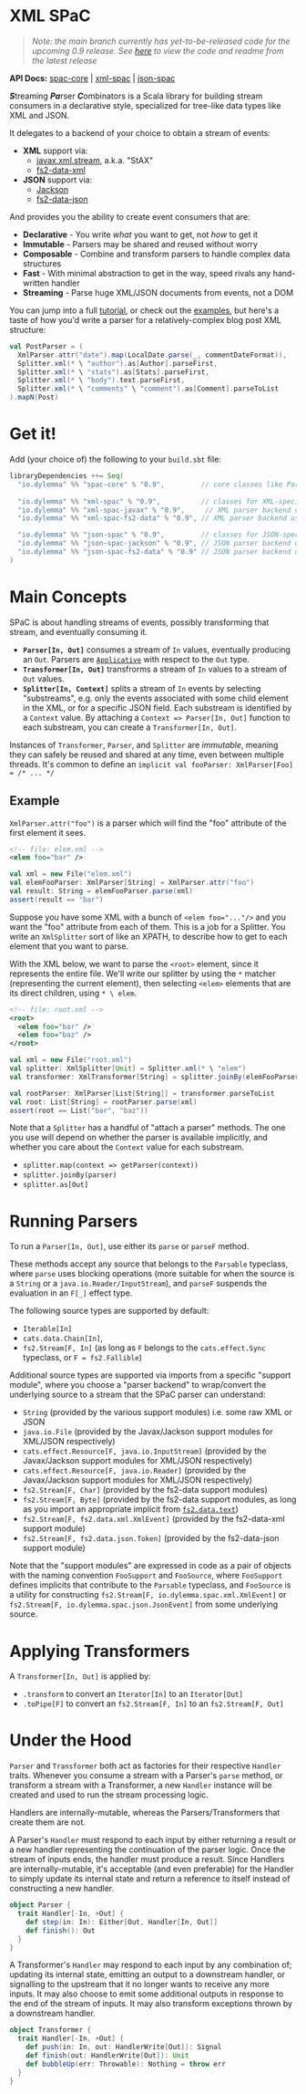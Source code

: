 XML SPaC
========

> *Note: the main branch currently has yet-to-be-released code for the upcoming 0.9 release. See [here](https://github.com/dylemma/xml-spac/tree/0.8) to view the code and readme from the latest release*

**API Docs:** [spac-core](https://javadoc.io/doc/io.dylemma/spac-core_2.13/0.8/io/dylemma/spac/index.html) | [xml-spac](https://javadoc.io/doc/io.dylemma/xml-spac_2.13/0.8/io/dylemma/spac/xml/index.html) | [json-spac](https://javadoc.io/doc/io.dylemma/json-spac_2.13/0.8/io/dylemma/spac/json/index.html)

***S***treaming ***Pa***rser ***C***ombinators is a Scala library for building stream consumers in a declarative style, specialized for tree-like data types like XML and JSON.

It delegates to a backend of your choice to obtain a stream of events:

 - **XML** support via:
   - [javax.xml.stream](https://docs.oracle.com/javase/8/docs/api/javax/xml/stream/package-summary.html), a.k.a. "StAX"
   - [fs2-data-xml](https://fs2-data.gnieh.org/)
 - **JSON** support via:
   - [Jackson](https://github.com/FasterXML/jackson-core)
   - [fs2-data-json](https://fs2-data.gnieh.org/)

And provides you the ability to create event consumers that are:

 - **Declarative** - You write *what* you want to get, not *how* to get it
 - **Immutable** - Parsers may be shared and reused without worry
 - **Composable** - Combine and transform parsers to handle complex data structures
 - **Fast** - With minimal abstraction to get in the way, speed rivals any hand-written handler
 - **Streaming** - Parse huge XML/JSON documents from events, not a DOM

You can jump into a full [tutorial](https://github.com/dylemma/xml-spac/blob/main/tutorial.md), 
or check out the [examples](https://github.com/dylemma/xml-spac/tree/main/examples/src/main/scala/io/dylemma/spac/example),
but here's a taste of how you'd write a parser for a relatively-complex blog post XML structure:

```scala
val PostParser = (
  XmlParser.attr("date").map(LocalDate.parse(_, commentDateFormat)),
  Splitter.xml(* \ "author").as[Author].parseFirst,
  Splitter.xml(* \ "stats").as[Stats].parseFirst,
  Splitter.xml(* \ "body").text.parseFirst,
  Splitter.xml(* \ "comments" \ "comment").as[Comment].parseToList
).mapN(Post)
```

# Get it!

Add (your choice of) the following to your `build.sbt` file:

```sbt
libraryDependencies ++= Seq(
  "io.dylemma" %% "spac-core" % "0.9",         // core classes like Parser and Transformer
   
  "io.dylemma" %% "xml-spac" % "0.9",          // classes for XML-specific parsers
  "io.dylemma" %% "xml-spac-javax" % "0.9",     // XML parser backend using javax.xml.stream
  "io.dylemma" %% "xml-spac-fs2-data" % "0.9", // XML parser backend using fs2-data-xml

  "io.dylemma" %% "json-spac" % "0.9",         // classes for JSON-specific parsers
  "io.dylemma" %% "json-spac-jackson" % "0.9", // JSON parser backend using the Jackson library
  "io.dylemma" %% "json-spac-fs2-data" % "0.9" // JSON parser backend using fs2-data-json
)
```

# Main Concepts

SPaC is about handling streams of events, possibly transforming that stream, and eventually consuming it.

 - **`Parser[In, Out]`** consumes a stream of `In` values, eventually producing an `Out`. Parsers are [`Applicative`](https://typelevel.org/cats/typeclasses/applicative.html) with respect to the `Out` type.
 - **`Transformer[In, Out]`** transfrorms a stream of `In` values to a stream of `Out` values. 
 - **`Splitter[In, Context]`** splits a stream of `In` events by selecting "substreams", 
   e.g. only the events associated with some child element in the XML, or for a specific JSON field.
   Each substream is identified by a `Context` value.
   By attaching a `Context => Parser[In, Out]` function to each substream, you can create a `Transformer[In, Out]`.

Instances of `Transformer`, `Parser`, and `Splitter` are *immutable*, meaning they can safely be
reused and shared at any time, even between multiple threads.
It's common to define an `implicit val fooParser: XmlParser[Foo] = /* ... */`

## Example

`XmlParser.attr("foo")` is a parser which will find the "foo" attribute of the first element it sees.

```xml
<!-- file: elem.xml -->
<elem foo="bar" />
```

```scala
val xml = new File("elem.xml")
val elemFooParser: XmlParser[String] = XmlParser.attr("foo")
val result: String = elemFooParser.parse(xml)
assert(result == "bar")
```

Suppose you have some XML with a bunch of `<elem foo="..."/>` and you want the "foo" attribute from each of them.
This is a job for a Splitter. You write an `XmlSplitter` sort of like an XPATH, to describe how to get to each element that you want to parse.

With the XML below, we want to parse the `<root>` element, since it represents the entire file.
We'll write our splitter by using the `*` matcher (representing the current element),
then selecting `<elem>` elements that are its direct children, using `* \ elem`.

```xml
<!-- file: root.xml -->
<root>
  <elem foo="bar" />
  <elem foo="baz" />
</root>
```

```scala
val xml = new File("root.xml")
val splitter: XmlSplitter[Unit] = Splitter.xml(* \ "elem")
val transformer: XmlTransformer[String] = splitter.joinBy(elemFooParser)

val rootParser: XmlParser[List[String]] = transformer.parseToList
val root: List[String] = rootParser.parse(xml)
assert(root == List("bar", "baz"))
```

Note that a `Splitter` has a handful of "attach a parser" methods.
The one you use will depend on whether the parser is available implicitly, and whether you care about the `Context` value for each substream.

 - `splitter.map(context => getParser(context))`
 - `splitter.joinBy(parser)`
 - `splitter.as[Out]`

# Running Parsers

To run a `Parser[In, Out]`, use either its `parse` or `parseF` method.

These methods accept any source that belongs to the `Parsable` typeclass,
where `parse` uses blocking operations (more suitable for when the source is a `String` or a `java.io.Reader/InputStream`),
and `parseF` suspends the evaluation in an `F[_]` effect type.

The following source types are supported by default:

- `Iterable[In]`
- `cats.data.Chain[In]`,
- `fs2.Stream[F, In]` (as long as `F` belongs to the `cats.effect.Sync` typeclass, or `F = fs2.Fallible`)
  
Additional source types are supported via imports from a specific "support module",
where you choose a "parser backend" to wrap/convert the underlying source to a stream that the SPaC parser can understand:

- `String` (provided by the various support modules) i.e. some raw XML or JSON
- `java.io.File` (provided by the Javax/Jackson support modules for XML/JSON respectively)
- `cats.effect.Resource[F, java.io.InputStream]` (provided by the Javax/Jackson support modules for XML/JSON respectively)
- `cats.effect.Resource[F, java.io.Reader]` (provided by the Javax/Jackson support modules for XML/JSON respectively)
- `fs2.Stream[F, Char]` (provided by the fs2-data support modules)
- `fs2.Stream[F, Byte]` (provided by the fs2-data support modules, as long as you import an appropriate implicit from [`fs2.data.text`](https://fs2-data.gnieh.org/api/fs2/data/text/index.html))
- `fs2.Stream[F, fs2.data.xml.XmlEvent]` (provided by the fs2-data-xml support module)
- `fs2.Stream[F, fs2.data.json.Token]` (provided by the fs2-data-json support module)

Note that the "support modules" are expressed in code as a pair of objects with the naming convention `FooSupport` and `FooSource`,
where `FooSupport` defines implicits that contribute to the `Parsable` typeclass,
and `FooSource` is a utility for constructing `fs2.Stream[F, io.dylemma.spac.xml.XmlEvent]` or `fs2.Stream[F, io.dylemma.spac.json.JsonEvent]` from some underlying source.

# Applying Transformers

A `Transformer[In, Out]` is applied by:

 - `.transform` to convert an `Iterator[In]` to an `Iterator[Out]`
 - `.toPipe[F]` to convert an `fs2.Stream[F, In]` to an `fs2.Stream[F, Out]`

# Under the Hood

`Parser` and `Transformer` both act as factories for their respective `Handler` traits.
Whenever you consume a stream with a Parser's `parse` method, or transform a stream with a Transformer,
a new `Handler` instance will be created and used to run the stream processing logic.

Handlers are internally-mutable, whereas the Parsers/Transformers that create them are not.

A Parser's `Handler` must respond to each input by either returning a result or a new handler representing the continuation of the parser logic.
Once the stream of inputs ends, the handler must produce a result. 
Since Handlers are internally-mutable, it's acceptable (and even preferable) for the Handler to simply update its internal state and return a reference to itself instead of constructing a new handler.

```scala
object Parser {
  trait Handler[-In, +Out] {
    def step(in: In): Either[Out, Handler[In, Out]]
    def finish(): Out
  }
}
```

A Transformer's `Handler` may respond to each input by any combination of; 
updating its internal state, 
emitting an output to a downstream handler, 
or signalling to the upstream that it no longer wants to receive any more inputs.
It may also choose to emit some additional outputs in response to the end of the stream of inputs.
It may also transform exceptions thrown by a downstream handler.

```scala
object Transformer {
  trait Handler[-In, +Out] {
    def push(in: In, out: HandlerWrite[Out]): Signal
    def finish(out: HandlerWrite[Out]): Unit
    def bubbleUp(err: Throwable): Nothing = throw err
  }
}
```
